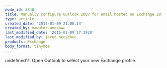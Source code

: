 ```yaml
---
node_id: 3846
title: Manually configure Outlook 2007 for email hosted on Exchange 2013
type: article
created_date: '2014-01-09 21:00:14'
created_by: mawutor.amesawu
last_modified_date: '2015-01-09 17:3928'
last_modified_by: jered.heeschen
products: Exchange
body_format: tinymce
---
```


undefined11. Open Outlook to select your new Exchange profile.

